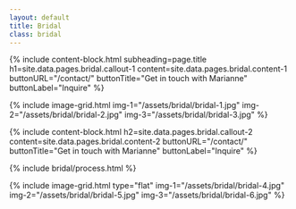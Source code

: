 ```yaml
---
layout: default
title: Bridal
class: bridal
---
```


{%
include content-block.html
subheading=page.title
h1=site.data.pages.bridal.callout-1
content=site.data.pages.bridal.content-1
buttonURL="/contact/"
buttonTitle="Get in touch with Marianne"
buttonLabel="Inquire"
%}

{%
include
image-grid.html
img-1="/assets/bridal/bridal-1.jpg"
img-2="/assets/bridal/bridal-2.jpg"
img-3="/assets/bridal/bridal-3.jpg"
%}

{%
include content-block.html
h2=site.data.pages.bridal.callout-2
content=site.data.pages.bridal.content-2
buttonURL="/contact/"
buttonTitle="Get in touch with Marianne"
buttonLabel="Inquire"
%}

{% include bridal/process.html %}

{%
include
image-grid.html
type="flat"
img-1="/assets/bridal/bridal-4.jpg"
img-2="/assets/bridal/bridal-5.jpg"
img-3="/assets/bridal/bridal-6.jpg"
%}
